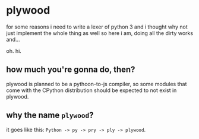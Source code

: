 # plywood

for some reasons i need to write a lexer of python 3 and i thought why not just implement the whole thing as well so here i am, doing all the dirty works and...

oh. hi.

## how much you're gonna do, then?

plywood is planned to be a pythoon-to-js compiler, so some modules that come with the CPython distribution should be expected to not exist in plywood.

## why the name `plywood`?

it goes like this: `Python -> py -> pry -> ply -> plywood`.
